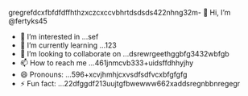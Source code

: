 gregrefdcxfbfdfdffhthzxczcxccvbhrtdsdsds422nhng32m- 👋 Hi, I’m @fertyks45
- 👀 I’m interested in ...sef
- 🌱 I’m currently learning ...123
- 💞️ I’m looking to collaborate on ...dsrewrgeethggbfg3432wbfgb
- 📫 How to reach me ...461jnmcvb333+uidsffdhhyjhy
- 😄 Pronouns: ...596+xcvjhmhjcxvsdfsdfvcxbfgfgfg
- ⚡ Fun fact: ...22dfggdf213uujtgfbwewww662xaddsregnbbnregegr
<!---rhtwqeddssdfgbdfgiuiuig554dsffxvcxcvc
fertyks/fertyks is a ✨ special ✨ repository becauseasf its 123README.md` (thsdfis file) appears on your GitHub profil4az5ewf5evc366dfgdfg
You can click the Preview link to take a look at your changes.fwewwcvbvcbsfd
dvdvd
dsdgf
